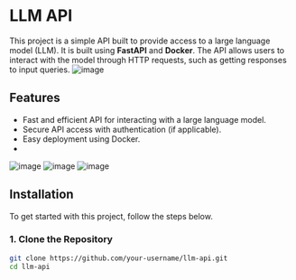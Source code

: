# LLM API

This project is a simple API built to provide access to a large language model (LLM). It is built using **FastAPI** and **Docker**. The API allows users to interact with the model through HTTP requests, such as getting responses to input queries.
![image](https://github.com/user-attachments/assets/17b9b608-3fb6-4516-9542-3cfa2ba1ddf3)


## Features

- Fast and efficient API for interacting with a large language model.
- Secure API access with authentication (if applicable).
- Easy deployment using Docker.
- 
![image](https://github.com/user-attachments/assets/bb4da6a2-9941-41c5-9df0-ff723e5f0f48)
![image](https://github.com/user-attachments/assets/4f6a4825-1951-4cb3-92f8-b52fdae2240a)
![image](https://github.com/user-attachments/assets/873884d7-3701-4075-82f1-4c4ee68d592a)


## Installation

To get started with this project, follow the steps below.

### 1. Clone the Repository

```bash
git clone https://github.com/your-username/llm-api.git
cd llm-api
